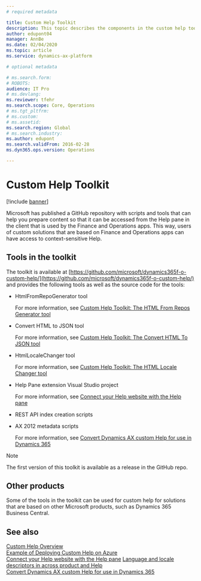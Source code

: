 ```yaml
---
# required metadata

title: Custom Help Toolkit
description: This topic describes the components in the custom help toolkit for Finance and Operations apps. 
author: edupont04
manager: AnnBe
ms.date: 02/04/2020
ms.topic: article
ms.service: dynamics-ax-platform

# optional metadata

# ms.search.form: 
# ROBOTS: 
audience: IT Pro
# ms.devlang: 
ms.reviewer: tfehr
ms.search.scope: Core, Operations
# ms.tgt_pltfrm: 
# ms.custom: 
# ms.assetid: 
ms.search.region: Global
# ms.search.industry: 
ms.author: edupont
ms.search.validFrom: 2016-02-28
ms.dyn365.ops.version: Operations

---
```


# Custom Help Toolkit

[!include [banner](../includes/banner.md)]

Microsoft has published a GitHub repository with scripts and tools that can help you prepare content so that it can be accessed from the Help pane in the client that is used by the Finance and Operations apps. This way, users of custom solutions that are based on Finance and Operations apps can have access to context-sensitive Help.  

## Tools in the toolkit

The toolkit is available at [https://github.com/microsoft/dynamics365f-o-custom-help/](https://github.com/microsoft/dynamics365f-o-custom-help/) and provides the following tools as well as the source code for the tools:

- HtmlFromRepoGenerator tool

    For more information, see [Custom Help Toolkit: The HTML From Repos Generator tool](custom-help-toolkit-HtmlFromRepoGenerator.md)

- Convert HTML to JSON tool

    For more information, see [Custom Help Toolkit: The Convert HTML To JSON tool](custom-help-toolkit-ConvertHtmlToJson.md)

- HtmlLocaleChanger tool

    For more information, see [Custom Help Toolkit: The HTML Locale Changer tool](custom-help-toolkit-HtmlLocaleChanger.md)

- Help Pane extension Visual Studio project

    For more information, see [Connect your Help website with the Help pane](connect-help-pane.md)

- REST API index creation scripts

- AX 2012 metadata scripts

    For more information, see [Convert Dynamics AX custom Help for use in Dynamics 365](migrate-dynamicsax2012.md)

> [!NOTE]
> The first version of this toolkit is available as a release in the GitHub repo.  

## Other products

Some of the tools in the toolkit can be used for custom help for solutions that are based on other Microsoft products, such as Dynamics 365 Business Central.

## See also

[Custom Help Overview](custom-help-websites.md)  
[Example of Deploying Custom Help on Azure](walkthrough-help-azure.md)  
[Connect your Help website with the Help pane](connect-help-pane.md)
[Language and locale descriptors in across product and Help](language-locale.md)  
[Convert Dynamics AX custom Help for use in Dynamics 365](migrate-dynamicsax2012.md)  
